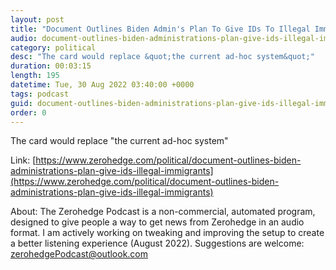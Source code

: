 ```yaml
---
layout: post
title: "Document Outlines Biden Admin's Plan To Give IDs To Illegal Immigrants"
audio: document-outlines-biden-administrations-plan-give-ids-illegal-immigrants-0
category: political
desc: "The card would replace &quot;the current ad-hoc system&quot;"
duration: 00:03:15
length: 195
datetime: Tue, 30 Aug 2022 03:40:00 +0000
tags: podcast
guid: document-outlines-biden-administrations-plan-give-ids-illegal-immigrants-0
order: 0
---
```

The card would replace &quot;the current ad-hoc system&quot;

Link: [https://www.zerohedge.com/political/document-outlines-biden-administrations-plan-give-ids-illegal-immigrants](https://www.zerohedge.com/political/document-outlines-biden-administrations-plan-give-ids-illegal-immigrants)

About: The Zerohedge Podcast is a non-commercial, automated program, designed to give people a way to get news from Zerohedge in an audio format.  I am actively working on tweaking and improving the setup to create a better listening experience (August 2022).  Suggestions are welcome: [zerohedgePodcast@outlook.com](mailto:zerohedgePodcast@outlook.com)